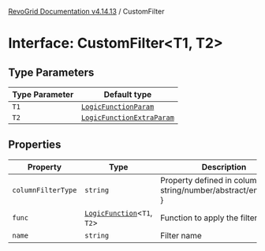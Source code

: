 [RevoGrid Documentation v4.14.13](README.md) / CustomFilter

# Interface: CustomFilter\<T1, T2\>

## Type Parameters

| Type Parameter | Default type |
| ------ | ------ |
| `T1` | [`LogicFunctionParam`](TypeAlias.LogicFunctionParam.md) |
| `T2` | [`LogicFunctionExtraParam`](TypeAlias.LogicFunctionExtraParam.md) |

## Properties

| Property | Type | Description | Defined in |
| ------ | ------ | ------ | ------ |
| `columnFilterType` | `string` | Property defined in column { filter: string/number/abstract/enum...etc } | [src/plugins/filter/filter.types.ts:54](https://github.com/revolist/revogrid/blob/4eff1607ca8ee7d75f31750c713182488767268a/src/plugins/filter/filter.types.ts#L54) |
| `func` | [`LogicFunction`](Interface.LogicFunction.md)\<`T1`, `T2`\> | Function to apply the filter | [src/plugins/filter/filter.types.ts:62](https://github.com/revolist/revogrid/blob/4eff1607ca8ee7d75f31750c713182488767268a/src/plugins/filter/filter.types.ts#L62) |
| `name` | `string` | Filter name | [src/plugins/filter/filter.types.ts:58](https://github.com/revolist/revogrid/blob/4eff1607ca8ee7d75f31750c713182488767268a/src/plugins/filter/filter.types.ts#L58) |
